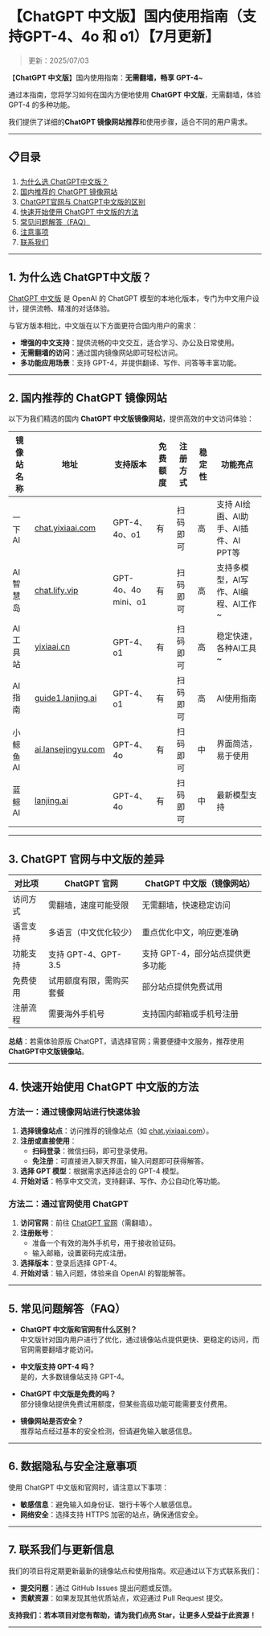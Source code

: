 # 【ChatGPT 中文版】国内使用指南（支持GPT-4、4o 和 o1）【7月更新】

> 更新：2025/07/03   

【**ChatGPT 中文版**】国内使用指南：**无需翻墙，畅享 GPT-4**~

通过本指南，您将学习如何在国内方便地使用 **ChatGPT 中文版**，无需翻墙，体验 GPT-4 的多种功能。

我们提供了详细的**ChatGPT 镜像网站推荐**和使用步骤，适合不同的用户需求。

---

## 📋目录
1. [为什么选 ChatGPT中文版？](#为什么选-chatgpt中文版)
2. [国内推荐的 ChatGPT 镜像网站](#国内推荐的-ChatGPT-镜像网站)
3. [ChatGPT官网与 ChatGPT中文版的区别](#ChatGPT-官网与中文版的差异)
4. [快速开始使用 ChatGPT 中文版的方法](#快速开始使用-ChatGPT-中文版的方法)
5. [常见问题解答（FAQ）](#常见问题解答（FAQ）)
6. [注意事项](#数据隐私与安全注意事项)
7. [联系我们](#联系我们与更新信息)

---

## 1. 为什么选 ChatGPT中文版？

[ChatGPT 中文版](https://gpt.lanjing.pro) 是 OpenAI 的 ChatGPT 模型的本地化版本，专门为中文用户设计，提供流畅、精准的对话体验。

与官方版本相比，中文版在以下方面更符合国内用户的需求：

- **增强的中文支持**：提供流畅的中文交互，适合学习、办公及日常使用。
- **无需翻墙的访问**：通过国内镜像网站即可轻松访问。
- **多功能应用场景**：支持 GPT-4，并提供翻译、写作、问答等丰富功能。

---

## 2. 国内推荐的 ChatGPT 镜像网站

以下为我们精选的国内 **ChatGPT 中文版镜像网站**，提供高效的中文访问体验：

| 镜像站名称         | 地址                             | 支持版本           | 免费额度 | 注册方式           | 稳定性  | 功能亮点                |
|--------------------|----------------------------------|--------------------|----------|--------------------|---------|-------------------------|
| 一下AI            | [chat.yixiaai.com](https://gpt.lanjing.pro/) | GPT-4、4o、o1      | 有       | 扫码即可       | 高      | 支持 AI绘画、AI助手、AI插件、AI PPT等  |
| AI智慧岛          | [chat.lify.vip](https://xsimplechat.com/) | GPT-4o、4o mini、o1 | 有       | 扫码即可       | 高      | 支持多模型，AI写作、AI编程、AI工作~  |
| AI工具站       | [yixiaai.cn](https://yixiaai.cn/) | GPT-4、o1           | 有       | 扫码即可      | 高      | 稳定快速，各种AI工具~ |
| AI指南           | [guide1.lanjing.ai](https://chat.yixiaai.com/) | GPT-4、o1           | 有       | 扫码即可   | 高      | AI使用指南            |
| 小鲸鱼AI        | [ai.lansejingyu.com](https://ai.lansejingyu.com/) | GPT-4、4o           | 有       | 扫码即可     | 中      | 界面简洁，易于使用      |
| 蓝鲸AI            | [lanjing.ai](https://lanjing.pro/) | GPT-4、4o           | 有       | 扫码即可    | 中      | 最新模型支持            |

---

## 3. ChatGPT 官网与中文版的差异

| 对比项          | ChatGPT 官网                     | ChatGPT 中文版（镜像网站）         |
|-----------------|---------------------------------|-----------------------------------|
| 访问方式        | 需翻墙，速度可能受限             | 无需翻墙，快速稳定访问            |
| 语言支持        | 多语言（中文优化较少）           | 重点优化中文，响应更准确          |
| 功能支持        | 支持 GPT-4、GPT-3.5              | 支持 GPT-4，部分站点提供更多功能  |
| 免费使用        | 试用额度有限，需购买套餐         | 部分站点提供免费试用             |
| 注册流程        | 需要海外手机号                   | 支持国内邮箱或手机号注册         |

**总结**：若需体验原版 ChatGPT，请选择官网；需要便捷中文服务，推荐使用 **ChatGPT中文版镜像站**。

---

## 4. 快速开始使用 ChatGPT 中文版的方法

### 方法一：通过镜像网站进行快速体验

1. **选择镜像站点**：访问推荐的镜像站点（如 [chat.yixiaai.com](https://gpt.lanjing.pro/)）。
2. **注册或直接使用**：
   - **扫码登录**：微信扫码，即可登录使用。
   - **免注册**：可直接进入聊天界面，输入问题即可获得解答。
3. **选择 GPT 模型**：根据需求选择适合的 GPT-4 模型。
4. **开始对话**：畅享中文交流，支持翻译、写作、办公自动化等功能。

### 方法二：通过官网使用 ChatGPT

1. **访问官网**：前往 [ChatGPT 官网](https://chat.openai.com)（需翻墙）。
2. **注册账号**：
   - 准备一个有效的海外手机号，用于接收验证码。
   - 输入邮箱，设置密码完成注册。
3. **选择版本**：登录后选择 GPT-4。
4. **开始对话**：输入问题，体验来自 OpenAI 的智能解答。

---

## 5. 常见问题解答（FAQ）

- **ChatGPT 中文版和官网有什么区别？**  
  中文版针对国内用户进行了优化，通过镜像站点提供更快、更稳定的访问，而官网需要翻墙才能访问。

- **中文版支持 GPT-4 吗？**  
  是的，大多数镜像站支持 GPT-4。

- **ChatGPT 中文版是免费的吗？**  
  部分镜像站提供免费试用额度，但某些高级功能可能需要支付费用。

- **镜像网站是否安全？**  
  推荐站点经过基本的安全检测，但请避免输入敏感信息。

---

## 6. 数据隐私与安全注意事项

使用 ChatGPT 中文版和官网时，请注意以下事项：

- **敏感信息**：避免输入如身份证、银行卡等个人敏感信息。
- **网络安全**：选择支持 HTTPS 加密的站点，确保通信安全。

---

## 7. 联系我们与更新信息

我们的项目将定期更新最新的镜像站点和使用指南。欢迎通过以下方式联系我们：

- **提交问题**：通过 GitHub Issues 提出问题或反馈。
- **贡献资源**：如果发现其他优质站点，欢迎通过 Pull Request 提交。

**支持我们：若本项目对您有帮助，请为我们点亮 Star，让更多人受益于此资源！**

---
